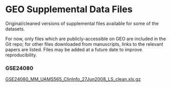 GEO Supplemental Data Files
===========================

Original/cleaned versions of supplemental files available for some of the datasets.

For now, only files which are publicly-accessible on GEO are included in the Git repo;
for other files downloaded from manuscripts, links to the relevant papers are listed.
Files may be added at a future date to improve reproducibility.

### GSE24080

[GSE24080_MM_UAMS565_ClinInfo_27Jun2008_LS_clean.xls.gz](ftp://ftp.ncbi.nlm.nih.gov/geo/series/GSE24nnn/GSE24080/suppl/GSE24080%5FMM%5FUAMS565%5FClinInfo%5F27Jun2008%5FLS%5Fclean%2Exls%2Egz)
